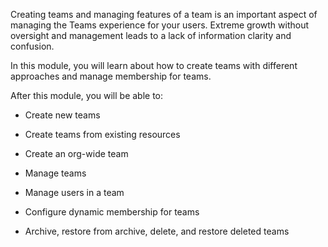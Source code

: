 Creating teams and managing features of a team is an important aspect of managing the Teams experience for your users. Extreme growth without oversight and management leads to a lack of information clarity and confusion.

In this module, you will learn about how to create teams with different approaches and manage membership for teams.

 
After this module, you will be able to: 

- Create new teams

- Create teams from existing resources

- Create an org-wide team

- Manage teams

- Manage users in a team

- Configure dynamic membership for teams

- Archive, restore from archive, delete, and restore deleted teams
 
